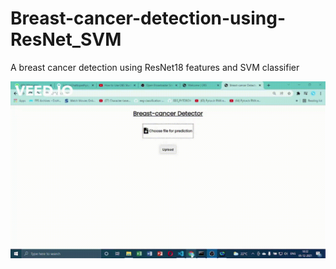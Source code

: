 # Breast-cancer-detection-using-ResNet_SVM
A breast cancer detection using ResNet18 features and SVM classifier

![gif](https://github.com/SohamChattopadhyayEE/Breast-cancer-detection-using-ResNet_SVM/blob/main/videos/Benign.gif)


